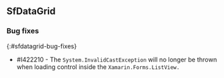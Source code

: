 ## SfDataGrid

### Bug fixes
{:#sfdatagrid-bug-fixes}

* \#I422210 - The `System.InvalidCastException` will no longer be thrown when loading control inside the `Xamarin.Forms.ListView.`
